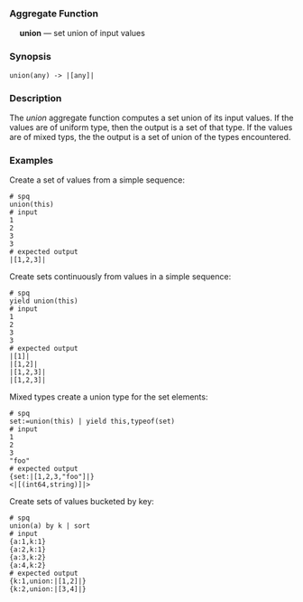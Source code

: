 ### Aggregate Function

&emsp; **union** &mdash; set union of input values

### Synopsis
```
union(any) -> |[any]|
```

### Description

The _union_ aggregate function computes a set union of its input values.
If the values are of uniform type, then the output is a set of that type.
If the values are of mixed typs, the the output is a set of union of the
types encountered.

### Examples

Create a set of values from a simple sequence:
```mdtest-spq
# spq
union(this)
# input
1
2
3
3
# expected output
|[1,2,3]|
```

Create sets continuously from values in a simple sequence:
```mdtest-spq
# spq
yield union(this)
# input
1
2
3
3
# expected output
|[1]|
|[1,2]|
|[1,2,3]|
|[1,2,3]|
```

Mixed types create a union type for the set elements:
```mdtest-spq
# spq
set:=union(this) | yield this,typeof(set)
# input
1
2
3
"foo"
# expected output
{set:|[1,2,3,"foo"]|}
<|[(int64,string)]|>
```

Create sets of values bucketed by key:
```mdtest-spq
# spq
union(a) by k | sort
# input
{a:1,k:1}
{a:2,k:1}
{a:3,k:2}
{a:4,k:2}
# expected output
{k:1,union:|[1,2]|}
{k:2,union:|[3,4]|}
```
